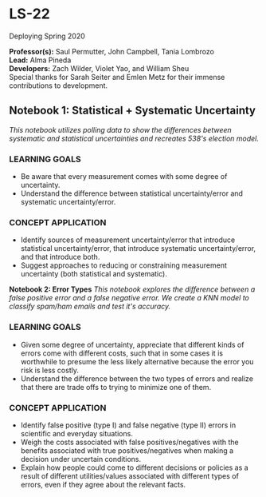 # LS-22
Deploying Spring 2020

**Professor(s):** Saul Permutter, John Campbell, Tania Lombrozo<br>
**Lead:** Alma Pineda<br>
**Developers:** Zach Wilder, Violet Yao, and William Sheu<br>
Special thanks for Sarah Seiter and Emlen Metz for their immense contributions to development.<br>

## **Notebook 1: Statistical + Systematic Uncertainty**
*This notebook utilizes polling data to show the differences between systematic and statistical uncertainties and recreates 538's election model.*<br>
### LEARNING GOALS
* Be aware that every measurement comes with some degree of uncertainty.
* Understand the difference between statistical uncertainty/error and systematic uncertainty/error.
### CONCEPT APPLICATION
* Identify sources of measurement uncertainty/error that introduce statistical uncertainty/error, that introduce systematic uncertainty/error, and that introduce both.
* Suggest approaches to reducing or constraining measurement uncertainty (both statistical and systematic).

**Notebook 2: Error Types**
*This notebook explores the difference between a false positive error and a false negative error. We create a KNN model to classify spam/ham emails and test it's accuracy.*
### LEARNING GOALS
* Given some degree of uncertainty, appreciate that different kinds of errors come with different costs, such that in some cases it is worthwhile to presume the less likely alternative because the error you risk is less costly. 
* Understand the difference between the two types of errors and realize that there are trade offs to trying to minimize one of them.
### CONCEPT APPLICATION
* Identify false positive (type I) and false negative (type II) errors in scientific and everyday situations.      
* Weigh the costs associated with false positives/negatives with the benefits associated with true positives/negatives when making a decision under uncertain conditions.          
* Explain how people could come to different decisions or policies as a result of different utilities/values associated with different types of errors, even if they agree about the relevant facts. 

